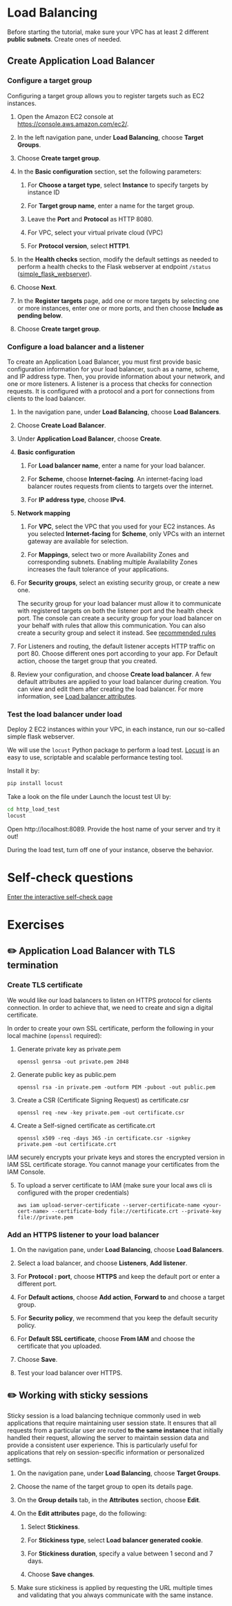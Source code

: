 # Load Balancing

Before starting the tutorial, make sure your VPC has at least 2 different **public subnets**. Create ones of needed.

## Create Application Load Balancer

### Configure a target group

Configuring a target group allows you to register targets such as EC2 instances\.

1. Open the Amazon EC2 console at [https://console\.aws\.amazon\.com/ec2/](https://console.aws.amazon.com/ec2/)\.

2. In the left navigation pane, under **Load Balancing**, choose **Target Groups**\.

3. Choose **Create target group**\.

4. In the **Basic configuration** section, set the following parameters:

    1. For **Choose a target type**, select **Instance** to specify targets by instance ID

    2. For **Target group name**, enter a name for the target group\.

    3. Leave the **Port** and **Protocol** as HTTP 8080.

    4. For VPC, select your virtual private cloud \(VPC\)

    5. For **Protocol version**, select **HTTP1**.

5. In the **Health checks** section, modify the default settings as needed to perform a health checks to the Flask webserver at endpoint `/status` ([simple_flask_webserver](../simple_flask_webserver/app.py))\.

6. Choose **Next**\.
7. In the **Register targets** page, add one or more targets by selecting one or more instances, enter one or more ports, and then choose **Include as pending below**\.
8. Choose **Create target group**\.

### Configure a load balancer and a listener

To create an Application Load Balancer, you must first provide basic configuration information for your load balancer, such as a name, scheme, and IP address type\.
Then, you provide information about your network, and one or more listeners\.
A listener is a process that checks for connection requests\. It is configured with a protocol and a port for connections from clients to the load balancer\.

1. In the navigation pane, under **Load Balancing**, choose **Load Balancers**\.

2. Choose **Create Load Balancer**\.

3. Under **Application Load Balancer**, choose **Create**\.

4. **Basic configuration**

    1. For **Load balancer name**, enter a name for your load balancer\.

    2. For **Scheme**, choose **Internet\-facing**.
       An internet\-facing load balancer routes requests from clients to targets over the internet\.

    3. For **IP address type**, choose **IPv4**.

5. **Network mapping**

    1. For **VPC**, select the VPC that you used for your EC2 instances\. As you selected **Internet\-facing** for **Scheme**, only VPCs with an internet gateway are available for selection\.

    1. For **Mappings**, select two or more Availability Zones and corresponding subnets\. Enabling multiple Availability Zones increases the fault tolerance of your applications\.

6. For **Security groups**, select an existing security group, or create a new one\.

   The security group for your load balancer must allow it to communicate with registered targets on both the listener port and the health check port\. The console can create a security group for your load balancer on your behalf with rules that allow this communication\. You can also create a security group and select it instead\. See [recommended rules](https://docs.aws.amazon.com/elasticloadbalancing/latest/application/load-balancer-update-security-groups.html#security-group-recommended-rules)

7. For Listeners and routing, the default listener accepts HTTP traffic on port 80. Choose different ones port according to your app. For Default action, choose the target group that you created.
9. Review your configuration, and choose **Create load balancer**\. A few default attributes are applied to your load balancer during creation\. You can view and edit them after creating the load balancer\. For more information, see [Load balancer attributes](https://docs.aws.amazon.com/elasticloadbalancing/latest/application/application-load-balancers.html#load-balancer-attributes)\.


### Test the load balancer under load

Deploy 2 EC2 instances within your VPC, in each instance, run our so-called simple flask webserver. 

We will use the `locust` Python package to perform a load test.
[Locust](https://docs.locust.io/en/stable/quickstart.html) is an easy to use, scriptable and scalable performance testing tool.

Install it by:

```bash
pip install locust
```

Take a look on the file under Launch the locust test UI by:

```bash 
cd http_load_test
locust
```

Open http://localhost:8089. 
Provide the host name of your server and try it out!

During the load test, turn off one of your instance, observe the behavior.


# Self-check questions

[Enter the interactive self-check page](https://alonitac.github.io/DevOpsBootcampUPES/multichoice-questions/aws_elb.html)

# Exercises

## :pencil2: Application Load Balancer with TLS termination

### Create TLS certificate

We would like our load balancers to listen on HTTPS protocol for clients connection. In order to achieve that, we need to create and sign a digital certificate.

In order to create your own SSL certificate, perform the following in your local machine (`openssl` required):
1. Generate private key as private.pem
   ```
   openssl genrsa -out private.pem 2048
   ```
2. Generate public key as public.pem
   ```
   openssl rsa -in private.pem -outform PEM -pubout -out public.pem
   ```
3. Create a CSR (Certificate Signing Request) as certificate.csr
   ```
   openssl req -new -key private.pem -out certificate.csr
   ```
4. Create a Self-signed certificate as certificate.crt
   ```
   openssl x509 -req -days 365 -in certificate.csr -signkey private.pem -out certificate.crt
   ```

IAM securely encrypts your private keys and stores the encrypted version in IAM SSL certificate storage. You cannot manage your certificates from the IAM Console.

5. To upload a server certificate to IAM (make sure your local aws cli is configured with the proper credentials)
   ```shell
   aws iam upload-server-certificate --server-certificate-name <your-cert-name> --certificate-body file://certificate.crt --private-key file://private.pem
   ```

### Add an HTTPS listener to your load balancer

1. On the navigation pane, under **Load Balancing**, choose **Load Balancers**\.

2. Select a load balancer, and choose **Listeners**, **Add listener**\.

3. For **Protocol : port**, choose **HTTPS** and keep the default port or enter a different port\.

4. For **Default actions**, choose **Add action**, **Forward to** and choose a target group\.

5. For **Security policy**, we recommend that you keep the default security policy\.

6. For **Default SSL certificate**, choose **From IAM** and choose the certificate that you uploaded\.

7. Choose **Save**\.

8. Test your load balancer over HTTPS.

## :pencil2: Working with sticky sessions

Sticky session is a load balancing technique commonly used in web applications that require maintaining user session state.
It ensures that all requests from a particular user are routed **to the same instance** that initially handled their request, allowing the server to maintain session data and provide a consistent user experience.
This is particularly useful for applications that rely on session-specific information or personalized settings.

1. On the navigation pane, under **Load Balancing**, choose **Target Groups**\.

2. Choose the name of the target group to open its details page\.

3. On the **Group details** tab, in the **Attributes** section, choose **Edit**\.

4. On the **Edit attributes** page, do the following:

    1. Select **Stickiness**\.

    2. For **Stickiness type**, select **Load balancer generated cookie**\.

    3. For **Stickiness duration**, specify a value between 1 second and 7 days\.

    4. Choose **Save changes**\.

5. Make sure stickiness is applied by requesting the URL multiple times and validating that you always communicate with the same instance.  


